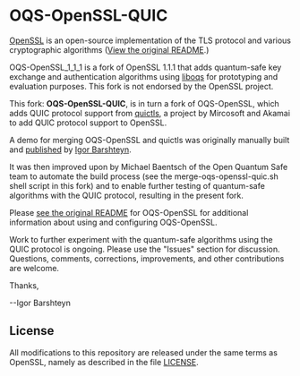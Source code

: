 OQS-OpenSSL-QUIC
==================================

[OpenSSL](https://openssl.org/) is an open-source implementation of the TLS protocol and various cryptographic algorithms ([View the original README](https://github.com/open-quantum-safe/openssl/blob/OQS-OpenSSL_1_1_1-stable/README).)

OQS-OpenSSL\_1\_1\_1 is a fork of OpenSSL 1.1.1 that adds quantum-safe key exchange and authentication algorithms using [liboqs](https://github.com/open-quantum-safe/liboqs) for prototyping and evaluation purposes. This fork is not endorsed by the OpenSSL project.

This fork: **OQS-OpenSSL-QUIC**, is in turn a fork of OQS-OpenSSL, which adds QUIC protocol support from [quictls](https://github.com/quictls/openssl), a project by Mircosoft and Akamai to add QUIC protocol support to OpenSSL.

A demo for merging OQS-OpenSSL and quictls was originally manually built and [published](https://www.linkedin.com/pulse/quic-protocol-quantum-safe-cryptography-presenting-future-igor/) by [Igor Barshteyn](https://www.linkedin.com/in/igorbarshteyn/).

It was then improved upon by Michael Baentsch of the Open Quantum Safe team to automate the build process (see the merge-oqs-openssl-quic.sh shell script in this fork) and to enable further testing of quantum-safe algorithms with the QUIC protocol, resulting in the present fork.

Please [see the original README](https://github.com/open-quantum-safe/openssl#readme) for OQS-OpenSSL for additional information about using and configuring OQS-OpenSSL.

Work to further experiment with the quantum-safe algorithms using the QUIC protocol is ongoing. Please use the "Issues" section for discussion. Questions, comments, corrections, improvements, and other contributions are welcome.

Thanks,

--Igor Barshteyn

## License

All modifications to this repository are released under the same terms as OpenSSL, namely as described in the file [LICENSE](https://github.com/open-quantum-safe/openssl/blob/OQS-OpenSSL_1_1_1-stable/LICENSE).
